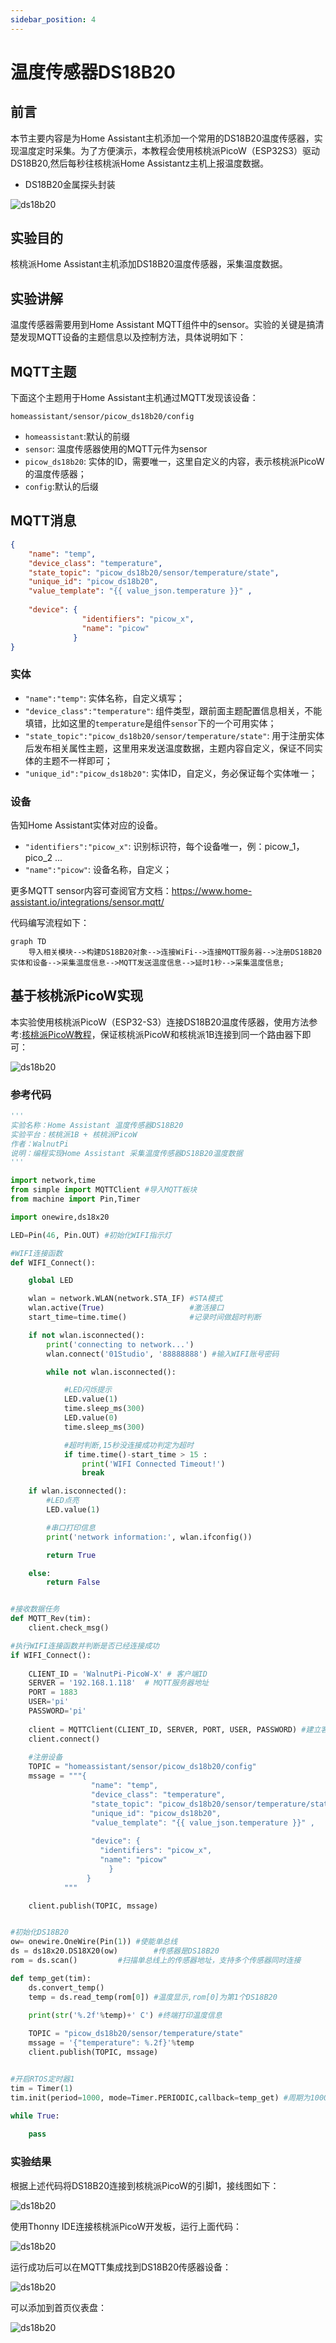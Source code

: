 ```yaml
---
sidebar_position: 4
---
```


# 温度传感器DS18B20

## 前言
本节主要内容是为Home Assistant主机添加一个常用的DS18B20温度传感器，实现温度定时采集。为了方便演示，本教程会使用核桃派PicoW（ESP32S3）驱动DS18B20,然后每秒往核桃派Home Assistantz主机上报温度数据。


- DS18B20金属探头封装

![ds18b20](./img/ds18b20/ds18b20_1.png)


## 实验目的
核桃派Home Assistant主机添加DS18B20温度传感器，采集温度数据。

## 实验讲解

温度传感器需要用到Home Assistant MQTT组件中的sensor。实验的关键是搞清楚发现MQTT设备的主题信息以及控制方法，具体说明如下：


## MQTT主题

下面这个主题用于Home Assistant主机通过MQTT发现该设备：

```
homeassistant/sensor/picow_ds18b20/config
```

- `homeassistant`:默认的前缀
- `sensor`: 温度传感器使用的MQTT元件为sensor
- `picow_ds18b20`: 实体的ID，需要唯一，这里自定义的内容，表示核桃派PicoW的温度传感器；
- `config`:默认的后缀

## MQTT消息

```json
{
    "name": "temp",
    "device_class": "temperature",
    "state_topic": "picow_ds18b20/sensor/temperature/state",
    "unique_id": "picow_ds18b20",
    "value_template": "{{ value_json.temperature }}" ,
                  
    "device": {
                "identifiers": "picow_x", 
                "name": "picow"
              }
}
```

### 实体

- `"name":"temp"`: 实体名称，自定义填写；
- `"device_class":"temperature"`: 组件类型，跟前面主题配置信息相关，不能填错，比如这里的`temperature`是组件`sensor`下的一个可用实体；
- `"state_topic":"picow_ds18b20/sensor/temperature/state"`: 用于注册实体后发布相关属性主题，这里用来发送温度数据，主题内容自定义，保证不同实体的主题不一样即可；
- `"unique_id":"picow_ds18b20"`: 实体ID，自定义，务必保证每个实体唯一；

### 设备

告知Home Assistant实体对应的设备。

- `"identifiers":"picow_x"`: 识别标识符，每个设备唯一，例：picow_1，pico_2 ...
- `"name":"picow"`: 设备名称，自定义；

更多MQTT sensor内容可查阅官方文档：https://www.home-assistant.io/integrations/sensor.mqtt/

代码编写流程如下：

```mermaid
graph TD
    导入相关模块-->构建DS18B20对象-->连接WiFi-->连接MQTT服务器-->注册DS18B20实体和设备-->采集温度信息-->MQTT发送温度信息-->延时1秒-->采集温度信息;
```

## 基于核桃派PicoW实现

本实验使用核桃派PicoW（ESP32-S3）连接DS18B20温度传感器，使用方法参考:[核桃派PicoW教程](../../../../picow/sensor/ds18b20)，保证核桃派PicoW和核桃派1B连接到同一个路由器下即可：

![ds18b20](./img/ds18b20/ds18b20_2.png)

### 参考代码
```python
'''
实验名称：Home Assistant 温度传感器DS18B20
实验平台：核桃派1B + 核桃派PicoW
作者：WalnutPi
说明：编程实现Home Assistant 采集温度传感器DS18B20温度数据
'''

import network,time
from simple import MQTTClient #导入MQTT板块
from machine import Pin,Timer

import onewire,ds18x20

LED=Pin(46, Pin.OUT) #初始化WIFI指示灯

#WIFI连接函数
def WIFI_Connect():

    global LED

    wlan = network.WLAN(network.STA_IF) #STA模式
    wlan.active(True)                   #激活接口
    start_time=time.time()              #记录时间做超时判断

    if not wlan.isconnected():
        print('connecting to network...')
        wlan.connect('01Studio', '88888888') #输入WIFI账号密码

        while not wlan.isconnected():

            #LED闪烁提示
            LED.value(1)
            time.sleep_ms(300)
            LED.value(0)
            time.sleep_ms(300)

            #超时判断,15秒没连接成功判定为超时
            if time.time()-start_time > 15 :
                print('WIFI Connected Timeout!')
                break

    if wlan.isconnected():
        #LED点亮
        LED.value(1)

        #串口打印信息
        print('network information:', wlan.ifconfig())

        return True

    else:
        return False


#接收数据任务
def MQTT_Rev(tim):
    client.check_msg()

#执行WIFI连接函数并判断是否已经连接成功
if WIFI_Connect():
    
    CLIENT_ID = 'WalnutPi-PicoW-X' # 客户端ID
    SERVER = '192.168.1.118'  # MQTT服务器地址
    PORT = 1883    
    USER='pi'
    PASSWORD='pi'
    
    client = MQTTClient(CLIENT_ID, SERVER, PORT, USER, PASSWORD) #建立客户端对象
    client.connect()
    
    #注册设备
    TOPIC = "homeassistant/sensor/picow_ds18b20/config"
    mssage = """{
                  "name": "temp",
                  "device_class": "temperature",
                  "state_topic": "picow_ds18b20/sensor/temperature/state",
                  "unique_id": "picow_ds18b20",
                  "value_template": "{{ value_json.temperature }}" ,
                  
                  "device": {
                    "identifiers": "picow_x", 
                    "name": "picow"
                      }
                 }
            """

    client.publish(TOPIC, mssage)


#初始化DS18B20
ow= onewire.OneWire(Pin(1)) #使能单总线
ds = ds18x20.DS18X20(ow)        #传感器是DS18B20
rom = ds.scan()         #扫描单总线上的传感器地址，支持多个传感器同时连接

def temp_get(tim):
    ds.convert_temp()
    temp = ds.read_temp(rom[0]) #温度显示,rom[0]为第1个DS18B20
    
    print(str('%.2f'%temp)+' C') #终端打印温度信息

    TOPIC = "picow_ds18b20/sensor/temperature/state"
    mssage = '{"temperature": %.2f}'%temp
    client.publish(TOPIC, mssage)


#开启RTOS定时器1
tim = Timer(1)
tim.init(period=1000, mode=Timer.PERIODIC,callback=temp_get) #周期为1000ms

while True:
    
    pass

```

### 实验结果

根据上述代码将DS18B20连接到核桃派PicoW的引脚1，接线图如下：

![ds18b20](./img/ds18b20/ds18b20_3.png)

使用Thonny IDE连接核桃派PicoW开发板，运行上面代码：

![ds18b20](./img/ds18b20/ds18b20_4.png)

运行成功后可以在MQTT集成找到DS18B20传感器设备：

![ds18b20](./img/ds18b20/ds18b20_5.png)

可以添加到首页仪表盘：

![ds18b20](./img/ds18b20/ds18b20_6.png)


